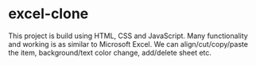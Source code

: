 # excel-clone
This project is build using HTML, CSS and JavaScript.  Many functionality and working is as similar to Microsoft Excel.
We can align/cut/copy/paste the item, background/text color change, add/delete sheet etc.

